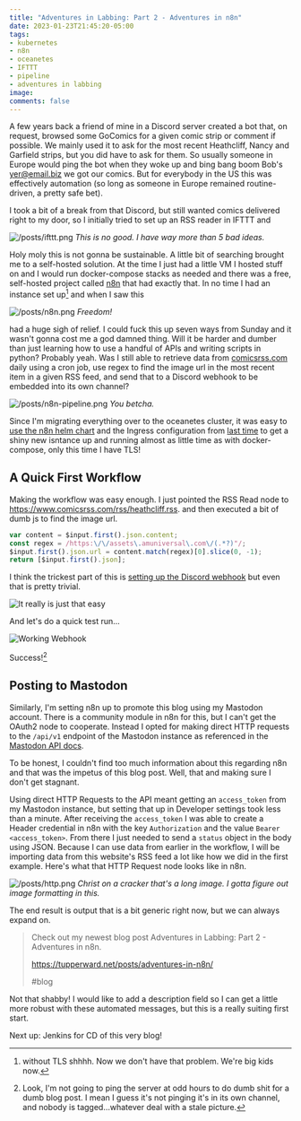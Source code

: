 ```yaml
---
title: "Adventures in Labbing: Part 2 - Adventures in n8n"
date: 2023-01-23T21:45:20-05:00
tags:
- kubernetes
- n8n
- oceanetes
- IFTTT
- pipeline
- adventures in labbing
image:
comments: false
---
```


A few years back a friend of mine in a Discord server created a bot that, on request, browsed some GoComics for a given comic strip or comment if possible. We mainly used it to ask for the most recent Heathcliff, Nancy and Garfield strips, but you did have to ask for them. So usually someone in Europe would ping the bot when they woke up and bing bang boom Bob's [yer@email.biz](https://tupperward.net/posts/adventures-in-labbing/) we got our comics. But for everybody in the US this was effectively automation (so long as someone in Europe remained routine-driven, a pretty safe bet). 

I took a bit of a break from that Discord, but still wanted comics delivered right to my door, so I initially tried to set up an RSS reader in IFTTT and

![/posts/ifttt.png](/posts/ifttt.png "You're using 1 of 5 Applets")
*This is no good. I have way more than 5 bad ideas.*

Holy moly this is not gonna be sustainable. A little bit of searching brought me to a self-hosted solution. At the time I just had a little VM I hosted stuff on and I would run docker-compose stacks as needed and there was a free, self-hosted project called [n8n](https://n8n.io) that had exactly that. In no time I had an instance set up[^1] and when I saw this

![/posts/n8n.png](/posts/n8n.png "Active Workflows: 2 of Unlimited")
*Freedom!*

had a huge sigh of relief. I could fuck this up seven ways from Sunday and it wasn't gonna cost me a god damned thing. Will it be harder and dumber than just learning how to use a handful of APIs and writing scripts in python? Probably yeah. Was I still able to retrieve data from [comicsrss.com](https://comicsrss.com) daily using a cron job, use regex to find the image url in the most recent item in a given RSS feed, and send that to a Discord webhook to be embedded into its own channel?

![/posts/n8n-pipeline.png](/posts/n8n-pipeline.png "The workflow described above. These images are much larger than I thought.")
*You betcha.*

Since I'm migrating everything over to the oceanetes cluster, it was easy to [use the n8n helm chart](https://github.com/8gears/n8n-helm-chart) and the Ingress configuration from [last time](https://tupperward.net/posts/adventures-in-labbing) to get a shiny new isntance up and running almost as little time as with docker-compose, only this time I have TLS!

## A Quick First Workflow

Making the workflow was easy enough. I  just pointed the RSS Read node to https://www.comicsrss.com/rss/heathcliff.rss. and then executed a bit of dumb js to find the image url. 

```javascript
var content = $input.first().json.content;
const regex = /https:\/\/assets\.amuniversal\.com\/(.*?)"/;
$input.first().json.url = content.match(regex)[0].slice(0, -1);
return [$input.first().json];
```

I think the trickest part of this is [setting up the Discord webhook](https://support.discord.com/hc/en-us/articles/228383668-Intro-to-Webhooks) but even that is pretty trivial. 

![It really is just that easy](/posts/garbage-ape-webhook.png "A quick screenshot of the Discord webhoook filled out.")

And let's do a quick test run...

![Working Webhook](/posts/garbage-ape.png "The webhook Garbage Ape posts the most recently daily Heathcliff comic")

Success![^2]

## Posting to Mastodon

Similarly, I'm setting n8n up to promote this blog using my Mastodon account. There is a community module in n8n for this, but I can't get the OAuth2 node to cooperate. Instead I opted for making direct HTTP requests to the `/api/v1` endpoint of the Mastodon instance as referenced in the [Mastodon API docs](https://docs.joinmastodon.org/methods/statuses/). 

To be honest, I couldn't find too much information about this regarding n8n and that was the impetus of this blog post. Well, that and making sure I don't get stagnant.

Using direct HTTP Requests to the API meant getting an `access_token` from my Mastodon instance, but setting that up in Developer settings took less than a minute. After receiving the `access_token` I was able to create a Header credential in n8n with the key `Authorization` and the value `Bearer <access_token>`. From there I just needed to send a `status` object in the body using JSON. Because I can use data from earlier in the workflow, I will be importing data from this website's RSS feed a lot like how we did in the first example. Here's what that HTTP Request node looks like in n8n.

![/posts/http.png](/posts/http.png "Filled out node details for an HTTP request as stated above")
*Christ on a cracker that's a long image. I gotta figure out image formatting in this.*

The end result is output that is a bit generic right now, but we can always expand on.

> Check out my newest blog post Adventures in Labbing: Part 2 - Adventures in n8n.
>
> https://tupperward.net/posts/adventures-in-n8n/
>
> #blog

Not that shabby! I would like to add a description field so I can get a little more robust with these automated messages, but this is a really suiting first start.

Next up: Jenkins for CD of this very blog!

[^1]: without TLS shhhh. Now we don't have that problem. We're big kids now.
[^2]: Look, I'm not going to ping the server at odd hours to do dumb shit for a dumb blog post. I mean I guess it's not pinging it's in its own channel, and nobody is tagged...whatever deal with a stale picture. 